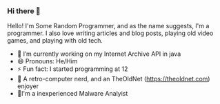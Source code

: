 ### Hi there 👋

Hello! I'm Some Random Programmer, and as the name suggests, I'm a programmer. I also love writing articles and blog posts, playing old video games, and playing with old tech.

- 🔭 I’m currently working on my Internet Archive API in java
- 😄 Pronouns: He/Him
- ⚡ Fun fact: I started programming at 12
- 💾 A retro-computer nerd, and an TheOldNet (https://theoldnet.com) enjoyer
- 🦠I'm a inexperienced Malware Analyist
